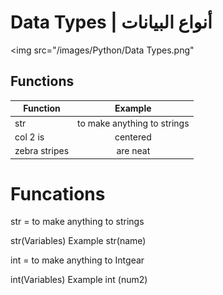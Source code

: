 <!DOCTYPE html>
<html lang="en">
<head>
</head>
<body>
 <h1>Data Types | أنواع البيانات</h1>

<img src="/images/Python/Data Types.png"


<h2>Functions</h2>

| Function      | Example           | 
| ------------- |:-------------:| 
| str       | to make anything to strings |
| col 2 is      | centered      |
| zebra stripes | are neat      |


</body>
</html>

# Funcations
str = to make anything to strings

str(Variables)
Example
str(name)


int = to make anything to Intgear

int(Variables)
Example
int (num2)